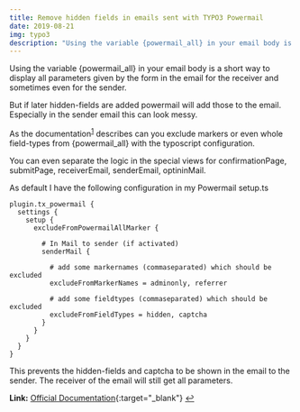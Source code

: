 ```yaml
---
title: Remove hidden fields in emails sent with TYPO3 Powermail
date: 2019-08-21
img: typo3
description: "Using the variable {powermail_all} in your email body is a short way to display all parameters given by the form in the email for the receiver and sometimes even for the sender."
---
```


Using the variable {powermail_all} in your email body is a short way to display all parameters given by the form in the email for the receiver and sometimes even for the sender.

But if later hidden-fields are added powermail will add those to the email. Especially in the sender email this can look messy.

<!--more-->

As the documentation<sup id="link1">[1](#l1)</sup> describes can you exclude markers or even whole field-types from {powermail_all} with the typoscript configuration.

You can even separate the logic in the special views for confirmationPage, submitPage, receiverEmail, senderEmail, optininMail.

As default I have the following configuration in my Powermail setup.ts

```
plugin.tx_powermail {
  settings {
	setup {
	  excludeFromPowermailAllMarker {

		# In Mail to sender (if activated)
		senderMail {

		  # add some markernames (commaseparated) which should be excluded
		  excludeFromMarkerNames = adminonly, referrer

		  # add some fieldtypes (commaseparated) which should be excluded
		  excludeFromFieldTypes = hidden, captcha
		}
	  }
	}
  }
}
```

This prevents the hidden-fields and captcha to be shown in the email to the sender. The receiver of the email will still get all parameters.

<b id="l1">Link:</b> [Official Documentation](https://docs.typo3.org/typo3cms/extensions/powermail/7.3.1/ForAdministrators/BestPractice/RemoveValuesFromPowermailAll/Index.html){:target="\_blank"} [↩](#link1)